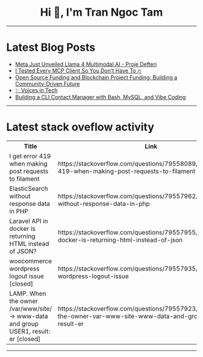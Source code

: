 <h1 align="center">Hi 👋, I'm Tran Ngoc Tam</h1>

---

# Latest Blog Posts 
<!-- BLOG-POST-LIST:START -->
- [Meta Just Unveiled Llama 4 Multimodal AI - Proje Defteri](https://dev.to/projedefteri/meta-just-unveiled-llama-4-multimodal-ai-proje-defteri-3jk5)
- [I Tested Every MCP Client So You Don&#39;t Have To 🔥](https://dev.to/makhlevich/i-tested-every-mcp-client-so-you-dont-have-to-1dn7)
- [Open Source Funding and Blockchain Project Funding: Building a Community-Driven Future](https://dev.to/jennythomas498/open-source-funding-and-blockchain-project-funding-building-a-community-driven-future-1ebl)
- [✨ Voices in Tech](https://dev.to/preethi-g/voices-in-tech-366l)
- [Building a CLI Contact Manager with Bash, MySQL, and Vibe Coding](https://dev.to/nick_clarkson_ab874ff6f7b/building-a-cli-contact-manager-with-bash-mysql-and-vibe-coding-1dj)
<!-- BLOG-POST-LIST:END -->

---

# Latest stack oveflow activity
<table>
  <tr><th>Title</th><th>Link</th></tr>
  <!-- STACKOVERFLOW:START --><tr><td>I get error 419 when making post requests to filament</td><td>https://stackoverflow.com/questions/79558089/i-get-error-419-when-making-post-requests-to-filament</td></tr><tr><td>ElasticSearch without response data in PHP</td><td>https://stackoverflow.com/questions/79557962/elasticsearch-without-response-data-in-php</td></tr><tr><td>Laravel API in docker is returning HTML instead of JSON?</td><td>https://stackoverflow.com/questions/79557955/laravel-api-in-docker-is-returning-html-instead-of-json</td></tr><tr><td>woocommerce wordpress logout issue [closed]</td><td>https://stackoverflow.com/questions/79557935/woocommerce-wordpress-logout-issue</td></tr><tr><td>LAMP. When the owner /var/www/site/ -&gt; www-data and group USER1, result: er [closed]</td><td>https://stackoverflow.com/questions/79557923/lamp-when-the-owner-var-www-site-www-data-and-group-user1-result-er</td></tr><!-- STACKOVERFLOW:END -->
</table>

---


